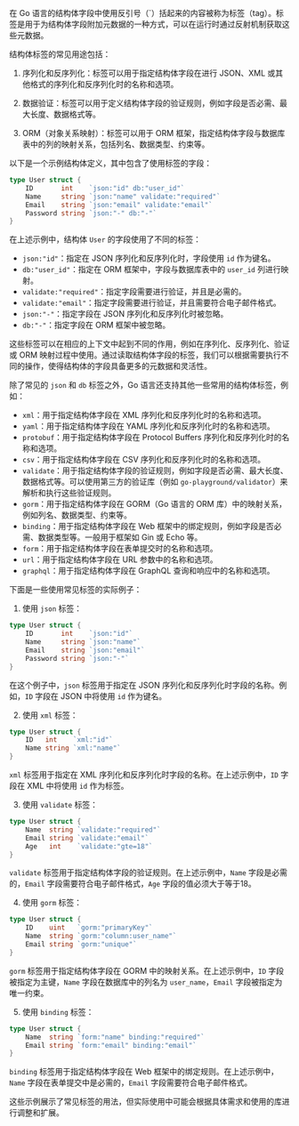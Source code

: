 在 Go 语言的结构体字段中使用反引号（\`）括起来的内容被称为标签（tag）。标签是用于为结构体字段附加元数据的一种方式，可以在运行时通过反射机制获取这些元数据。

结构体标签的常见用途包括：

1. 序列化和反序列化：标签可以用于指定结构体字段在进行 JSON、XML 或其他格式的序列化和反序列化时的名称和选项。

2. 数据验证：标签可以用于定义结构体字段的验证规则，例如字段是否必需、最大长度、数据格式等。

3. ORM（对象关系映射）：标签可以用于 ORM 框架，指定结构体字段与数据库表中的列的映射关系，包括列名、数据类型、约束等。

以下是一个示例结构体定义，其中包含了使用标签的字段：
```go
type User struct {
    ID       int    `json:"id" db:"user_id"`
    Name     string `json:"name" validate:"required"`
    Email    string `json:"email" validate:"email"`
    Password string `json:"-" db:"-"`
}
```

在上述示例中，结构体 `User` 的字段使用了不同的标签：

- `json:"id"`：指定在 JSON 序列化和反序列化时，字段使用 `id` 作为键名。
- `db:"user_id"`：指定在 ORM 框架中，字段与数据库表中的 `user_id` 列进行映射。
- `validate:"required"`：指定字段需要进行验证，并且是必需的。
- `validate:"email"`：指定字段需要进行验证，并且需要符合电子邮件格式。
- `json:"-"`：指定字段在 JSON 序列化和反序列化时被忽略。
- `db:"-"`：指定字段在 ORM 框架中被忽略。

这些标签可以在相应的上下文中起到不同的作用，例如在序列化、反序列化、验证或 ORM 映射过程中使用。通过读取结构体字段的标签，我们可以根据需要执行不同的操作，使得结构体的字段具备更多的元数据和灵活性。

除了常见的 `json` 和 `db` 标签之外，Go 语言还支持其他一些常用的结构体标签，例如：

- `xml`：用于指定结构体字段在 XML 序列化和反序列化时的名称和选项。
- `yaml`：用于指定结构体字段在 YAML 序列化和反序列化时的名称和选项。
- `protobuf`：用于指定结构体字段在 Protocol Buffers 序列化和反序列化时的名称和选项。
- `csv`：用于指定结构体字段在 CSV 序列化和反序列化时的名称和选项。
- `validate`：用于指定结构体字段的验证规则，例如字段是否必需、最大长度、数据格式等。可以使用第三方的验证库（例如 `go-playground/validator`）来解析和执行这些验证规则。
- `gorm`：用于指定结构体字段在 GORM（Go 语言的 ORM 库）中的映射关系，例如列名、数据类型、约束等。
- `binding`：用于指定结构体字段在 Web 框架中的绑定规则，例如字段是否必需、数据类型等。一般用于框架如 Gin 或 Echo 等。
- `form`：用于指定结构体字段在表单提交时的名称和选项。
- `url`：用于指定结构体字段在 URL 参数中的名称和选项。
- `graphql`：用于指定结构体字段在 GraphQL 查询和响应中的名称和选项。

下面是一些使用常见标签的实际例子：

1. 使用 `json` 标签：

```go
type User struct {
    ID       int    `json:"id"`
    Name     string `json:"name"`
    Email    string `json:"email"`
    Password string `json:"-"`
}
```

在这个例子中，`json` 标签用于指定在 JSON 序列化和反序列化时字段的名称。例如，`ID` 字段在 JSON 中将使用 `id` 作为键名。

2. 使用 `xml` 标签：

```go
type User struct {
    ID   int    `xml:"id"`
    Name string `xml:"name"`
}
```

`xml` 标签用于指定在 XML 序列化和反序列化时字段的名称。在上述示例中，`ID` 字段在 XML 中将使用 `id` 作为标签。

3. 使用 `validate` 标签：

```go
type User struct {
    Name  string `validate:"required"`
    Email string `validate:"email"`
    Age   int    `validate:"gte=18"`
}
```

`validate` 标签用于指定结构体字段的验证规则。在上述示例中，`Name` 字段是必需的，`Email` 字段需要符合电子邮件格式，`Age` 字段的值必须大于等于18。

4. 使用 `gorm` 标签：

```go
type User struct {
    ID    uint   `gorm:"primaryKey"`
    Name  string `gorm:"column:user_name"`
    Email string `gorm:"unique"`
}
```

`gorm` 标签用于指定结构体字段在 GORM 中的映射关系。在上述示例中，`ID` 字段被指定为主键，`Name` 字段在数据库中的列名为 `user_name`，`Email` 字段被指定为唯一约束。

5. 使用 `binding` 标签：

```go
type User struct {
    Name  string `form:"name" binding:"required"`
    Email string `form:"email" binding:"email"`
}
```

`binding` 标签用于指定结构体字段在 Web 框架中的绑定规则。在上述示例中，`Name` 字段在表单提交中是必需的，`Email` 字段需要符合电子邮件格式。

这些示例展示了常见标签的用法，但实际使用中可能会根据具体需求和使用的库进行调整和扩展。